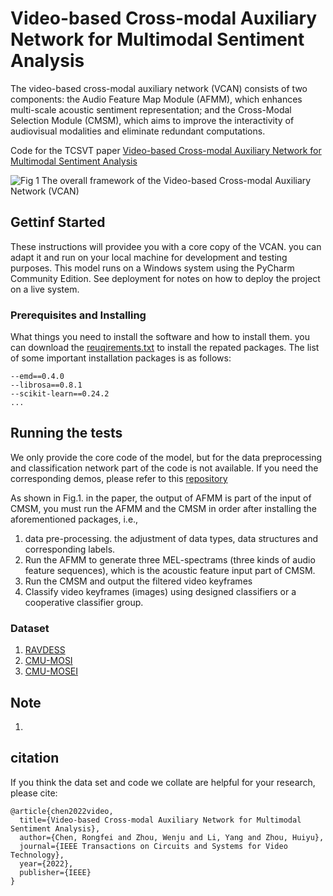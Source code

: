 # Video-based Cross-modal Auxiliary Network for Multimodal Sentiment Analysis
The video-based cross-modal auxiliary network (VCAN) consists of two components: the Audio Feature Map Module (AFMM), which enhances multi-scale acoustic sentiment representation; and the Cross-Modal Selection Module (CMSM), which aims to improve the interactivity of audiovisual modalities and eliminate redundant computations.

Code for the TCSVT paper [Video-based Cross-modal Auxiliary Network for Multimodal Sentiment Analysis](https://ieeexplore.ieee.org/document/9852463)

![Fig 1  The overall framework of the Video-based Cross-modal Auxiliary Network (VCAN)](https://user-images.githubusercontent.com/50829408/187387055-3fb21d0b-fcbf-4f5d-b76f-ebfed7aea032.png)

## Gettinf Started
These instructions will providee you with a core copy of the VCAN. you can adapt it and run on your local machine for development and testing purposes. This model runs on a Windows system using the PyCharm Community Edition. See deployment for notes on how to deploy the project on a live system.

### Prerequisites and Installing
What things you need to install the software and how to install them. you can download the [reuqirements.txt](https://drive.google.com/file/d/17iI_7iU2VYjPoos_vOjsOtGWZcYNNNvE/view?usp=sharing) to install the repated packages.
The list of some important installation packages is as follows:

```
--emd==0.4.0
--librosa==0.8.1
--scikit-learn==0.24.2
...
```

## Running the tests
We only provide the core code of the model, but for the data preprocessing and classification network part of the code is not available. If you need the corresponding demos, please refer to this [repository](https://github.com/WZMIAOMIAO/deep-learning-for-image-processing)

As shown in Fig.1. in the paper, the output of AFMM is part of the input of CMSM, you must run the AFMM and the CMSM in order after installing the aforementioned packages, i.e.,

1. data pre-processing. the adjustment of data types, data structures and  corresponding labels.
2. Run the AFMM to generate three MEL-spectrams (three kinds of audio feature sequences), which is the acoustic feature input part of CMSM.
3. Run the CMSM and output the filtered video keyframes
4. Classify video keyframes (images) using designed classifiers or a cooperative classifier group.

### Dataset 

1. [RAVDESS](https://zenodo.org/record/1188976#.YFZuJ0j7SL8)
2. [CMU-MOSI](http://multicomp.cs.cmu.edu/resources/cmu-mosi-dataset/)
3. [CMU-MOSEI](http://multicomp.cs.cmu.edu/resources/cmu-mosei-dataset/)

## Note

1.

## citation

If you think the data set and code we collate are helpful for your research, please cite:

```
@article{chen2022video,
  title={Video-based Cross-modal Auxiliary Network for Multimodal Sentiment Analysis},
  author={Chen, Rongfei and Zhou, Wenju and Li, Yang and Zhou, Huiyu},
  journal={IEEE Transactions on Circuits and Systems for Video Technology},
  year={2022},
  publisher={IEEE}
}

```
